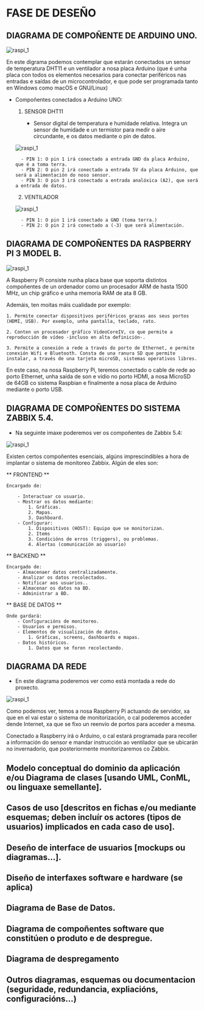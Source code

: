 # FASE DE DESEÑO

## DIAGRAMA DE COMPOÑENTE DE ARDUINO UNO.


![raspi_1](doc/img/imaxes-deseno/dese1.png)


En este digrama podemos contemplar que estarán conectados un sensor de temperatura DHT11 e un ventilador a nosa placa Arduino (que é unha placa con todos os elementos necesarios para conectar periféricos nas entradas e saídas de un microcontrolador, e que pode ser programada tanto en Windows como macOS e GNU/Linux)

- Compoñentes conectados a Arduino UNO:

    1. SENSOR DHT11

        - Sensor digital de temperatura e humidade relativa. Integra un sensor de humidade e un termistor para medir o aire circundante, e os datos mediante o pin de datos.

    ![raspi_1](doc/img/imaxes-deseno/dese2.png)

        - PIN 1: O pin 1 irá conectado a entrada GND da placa Arduino, que é a toma terra.
        - PIN 2: O pin 2 irá conectado a entrada 5V da placa Arduino, que será a alimentación do noso sensor.
        - PIN 3: O pin 3 irá conectado a entrada analóxica (A2), que será a entrada de datos.

    2. VENTILADOR

    ![raspi_1](doc/img/imaxes-deseno/dese3.png)

        - PIN 1: O pin 1 irá conectado a GND (toma terra.)
        - PIN 2: O pin 2 irá conectado a (-3) que será alimentación.

## DIAGRAMA DE COMPOÑENTES DA RASPBERRY PI 3 MODEL B.


 ![raspi_1](doc/img/imaxes-deseno/dese4.png)


A Raspberry Pi consiste nunha placa base que soporta distintos compoñentes de un ordenador como un procesador ARM de hasta 1500 MHz, un chip gráfico e unha memoria RAM de ata 8 GB.

Ademáis, ten moitas máis cualidade por exemplo:

    1. Permite conectar dispositivos periféricos grazas aos seus portos (HDMI, USB). Por exemplo, unha pantalla, teclado, rato.

    2. Conten un procesador gráfico VideoCoreIV, co que permite a reproducción de vídeo -incluso en alta definición-.

    3. Permite a conexión a rede a través do porto de Ethernet, e permite conexión Wifi e Bluetooth. Consta de una ranura SD que permite instalar, a través de una tarjeta microSD, sistemas operativos libres.


En este caso, na nosa Raspberry Pi, teremos conectado o cable de rede ao porto Ethernet, unha saída de son e vídio no porto HDMI, a nosa MicroSD de 64GB co sistema Raspbian e finalmente a nosa placa de Arduino mediante o porto USB.


## DIAGRAMA DE COMPOÑENTES DO SISTEMA ZABBIX 5.4.


- Na seguinte imaxe poderemos ver os compoñentes de Zabbix 5.4:

 ![raspi_1](doc/img/imaxes-deseno/dese6.png)

Existen certos compoñentes esenciais, algúns imprescindibles a hora de implantar o sistema de monitoreo Zabbix.
Algún de eles son:

** FRONTEND **

    Encargado de:
        
        - Interactuar co usuario.
        - Mostrar os datos mediante:
            1. Gráficas.
            2. Mapas.
            3. Dashboard.
        - Configurar:
            1. Dispositivos (HOST): Equipo que se monitorizan.
            2. Items
            3. Condicións de erros (triggers), ou problemas.
            4. Alertas (comunicación ao usuario)

** BACKEND **

    Encargado de:
        - Almacenaer datos centralizadamente.
        - Analizar os datos recolectados.
        - Notificar aos usuarios..
        - Almacenar os datos na BD.
        - Administrar a BD.
        
 ** BASE DE DATOS **

    Onde gardará:
        - Configuracións de monitoreo.
        - Usuarios e permisos.
        - Elementos de visualización de datos.
            1. Gráficas, screens, dashboards e mapas.
        - Datos históricos.
            1. Datos que se foron recolectando.
       

## DIAGRAMA DA REDE 

- En este diagrama poderemos ver como está montada a rede do proxecto.


 ![raspi_1](doc/img/imaxes-deseno/dese5.png)


Como podemos ver, temos a nosa Raspberry Pi actuando de servidor, xa que en el vai estar o sistema de monitorización, o cal poderemos acceder dende Internet, xa que se fixo un reenvío de portos para acceder a mesma.

Conectado a Raspberry irá o Arduino, o cal estará programada para recoller a información do sensor e mandar instrucción ao ventilador que se ubicarán no invernadorio, que posteriormente monitorizaremos co Zabbix.





















## Modelo conceptual do dominio da aplicación e/ou Diagrama de clases [usando UML, ConML, ou linguaxe semellante].

## Casos de uso [descritos en fichas e/ou mediante esquemas; deben incluír os actores (tipos de usuarios) implicados en cada caso de uso].

## Deseño de interface de usuarios [mockups ou diagramas...].

## Diseño de interfaxes software e hardware (se aplica)

## Diagrama de Base de Datos.

## Diagrama de compoñentes software que constitúen o produto e de despregue.

## Diagrama de despregamento

## Outros diagramas, esquemas ou documentacion (seguridade, redundancia, expliacións, configuracións...)

